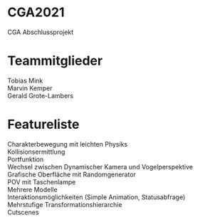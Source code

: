 # CGA2021
CGA Abschlussprojekt

# Teammitglieder
Tobias Mink<br>
Marvin Kemper<br>
Gerald Grote-Lambers

# Featureliste
Charakterbewegung mit leichten Physiks<br>
Kollisionsermittlung<br>
Portfunktion<br>
Wechsel zwischen Dynamischer Kamera und Vogelperspektive<br>
Grafische Oberfläche mit Randomgenerator<br>
POV mit Taschenlampe<br>
Mehrere Modelle<br>
Interaktionsmöglichkeiten (Simple Animation, Statusabfrage)<br>
Mehrstufige Transformationshierarchie<br>
Cutscenes<br>

